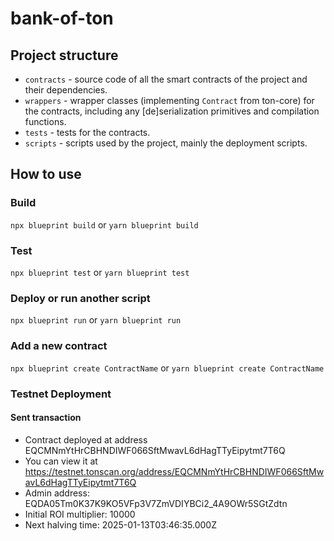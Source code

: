 # bank-of-ton

## Project structure

-   `contracts` - source code of all the smart contracts of the project and their dependencies.
-   `wrappers` - wrapper classes (implementing `Contract` from ton-core) for the contracts, including any [de]serialization primitives and compilation functions.
-   `tests` - tests for the contracts.
-   `scripts` - scripts used by the project, mainly the deployment scripts.

## How to use

### Build

`npx blueprint build` or `yarn blueprint build`

### Test

`npx blueprint test` or `yarn blueprint test`

### Deploy or run another script

`npx blueprint run` or `yarn blueprint run`

### Add a new contract

`npx blueprint create ContractName` or `yarn blueprint create ContractName`


### Testnet Deployment

#### Sent transaction
- Contract deployed at address EQCMNmYtHrCBHNDIWF066SftMwavL6dHagTTyEipytmt7T6Q
- You can view it at https://testnet.tonscan.org/address/EQCMNmYtHrCBHNDIWF066SftMwavL6dHagTTyEipytmt7T6Q
- Admin address: EQDA05Tm0K37K9KO5VFp3V7ZmVDIYBCi2_4A9OWr5SGtZdtn
- Initial ROI multiplier: 10000
- Next halving time: 2025-01-13T03:46:35.000Z
